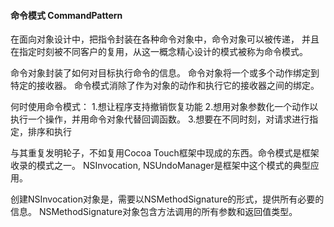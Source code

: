 ####  命令模式 CommandPattern

在面向对象设计中，把指令封装在各种命令对象中，命令对象可以被传递，
并且在指定时刻被不同客户的复用，从这一概念精心设计的模式被称为命令模式。

命令对象封装了如何对目标执行命令的信息。
命令对象将一个或多个动作绑定到特定的接收器。
命令模式消除了作为对象的动作和执行它的接收器之间的绑定。


何时使用命令模式：
1.想让程序支持撤销恢复功能
2.想用对象参数化一个动作以执行一个操作，并用命令对象代替回调函数。
3.想要在不同时刻，对请求进行指定，排序和执行


与其重复发明轮子，不如复用Cocoa Touch框架中现成的东西。命令模式是框架收录的模式之一。
NSInvocation, NSUndoManager是框架中这个模式的典型应用。

创建NSInvocation对象是，需要以NSMethodSignature的形式，提供所有必要的信息。
NSMethodSignature对象包含方法调用的所有参数和返回值类型。
